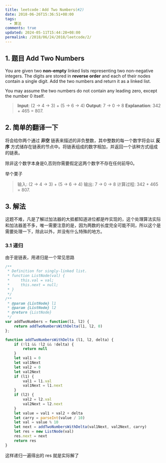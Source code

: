 ```yaml
---
title: leetcode：Add Two Numbers(#2)
date: 2018-06-26T15:36:51+08:00
tags:
  - 算法
comments: true
updated: 2024-05-11T15:44:28+08:00
permalink: /2018/06/24/2018/leetcode/2/
---
```


## 1. 题目 Add Two Numbers

You are given two **non-empty** linked lists representing two non-negative integers. The digits are stored in **reverse order** and each of their nodes contain a single digit. Add the two numbers and return it as a linked list.

You may assume the two numbers do not contain any leading zero, except the number 0 itself.


> **Input**: (2 -> 4 -> 3) + (5 -> 6 -> 4)
> **Output**: 7 -> 0 -> 8
> **Explanation**: 342 + 465 = 807.


## 2. 简单的翻译一下

将会给你两个通过 **非空** 链表来描述的非负整数，其中整数的每一个数字将会以 **反序** 方式储存在链表的节点中。将链表组成的数字相加，并返回一个该种方式组成的链表。

除非这个数字本身是0,否则你需要假定这两个数字不存在任何前导0。

举个栗子

> 输入: (2 -> 4 -> 3) + (5 -> 6 -> 4)
> 输出: 7 -> 0 -> 8
> 计算过程: 342 + 465 = 807.

## 3. 解法

这题不难，凡是了解过加法器的大抵都知道进位都是咋实现的，这个处理算法实际和加法器差不多，唯一需要注意的是，因为两数的长度完全可能不同，所以这个是需要处理一下，除此以外，并没有什么特殊的地方。

### 3.1 递归

由于是链表，用递归是一个常见思路

```javascript
/**
 * Definition for singly-linked list.
 * function ListNode(val) {
 *     this.val = val;
 *     this.next = null;
 * }
 */
/**
 * @param {ListNode} l1
 * @param {ListNode} l2
 * @return {ListNode}
 */
var addTwoNumbers = function(l1, l2) {
    return addTwoNumbersWithDelta(l1, l2, 0)
};

function addTwoNumbersWithDelta (l1, l2, delta) {
    if (!l1 && !l2 && !delta) {
        return null
    }
    let val1 = 0
    let val1Next
    let val2 = 0
    let val2Next
    if (l1) {
        val1 = l1.val
        val1Next = l1.next
    }
    if (l2) {
        val2 = l2.val
        val2Next = l2.next
    }
    let value = val1 + val2 + delta
    let carry = parseInt(value / 10)
    let val = value % 10
    let next = addTwoNumbersWithDelta(val1Next, val2Next, carry)
    let res = new ListNode(val)
    res.next = next
    return res
}
```

这样递归一遍得出的 res 就是实际解了

